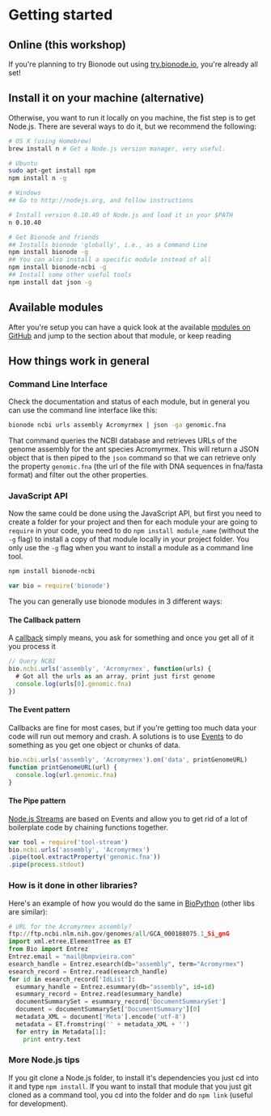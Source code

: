 # Getting started
## Online (this workshop)
If you're planning to try Bionode out using [try.bionode.io](http://try.bionode.io), you're already all set!

## Install it on your machine (alternative)
Otherwise, you want to run it locally on you machine, the fist step is to get Node.js. There are several ways to do it, but we recommend the following:

```bash
# OS X (using Homebrew)
brew install n # Get a Node.js version manager, very useful.

# Ubuntu
sudo apt-get install npm
npm install n -g

# Windows
## Go to http://nodejs.org, and follow instructions

# Install version 0.10.40 of Node.js and load it in your $PATH
n 0.10.40

# Get Bionode and friends
## Installs bionode 'globally', i.e., as a Command Line
npm install bionode -g
## You can also install a specific module instead of all
npm install bionode-ncbi -g
## Install some other useful tools
npm install dat json -g
```

## Available modules
After you're setup you can have a quick look at the available [modules on GitHub](https://github.com/bionode/bionode#list-of-modules) and jump to the section about that module, or keep reading

## How things work in general

### Command Line Interface
Check the documentation and status of each module, but in general you can use the command line interface like this:

```bash
bionode ncbi urls assembly Acromyrmex | json -ga genomic.fna
```

That command queries the NCBI database and retrieves URLs of the genome assembly for the ant species Acromyrmex. This will return a JSON object that is then piped to the `json` command so that we can retrieve only the property `genomic.fna` (the url of the file with DNA sequences in fna/fasta format) and filter out the other properties.

### JavaScript API
Now the same could be done using the JavaScript API, but first you need to create a folder for your project and then for each module your are going to `require` in your code, you need to do `npm install module_name` (without the `-g` flag) to install a copy of that module locally in your project folder. You only use the `-g` flag when you want to install a module as a command line tool.

```bash
npm install bionode-ncbi
```

```javascript
var bio = require('bionode')
```

 The you can generally use bionode modules in 3 different ways:

#### The Callback pattern
A [callback](https://docs.nodejitsu.com/articles/getting-started/control-flow/what-are-callbacks) simply means, you ask for something and once you get all of it you process it

```javascript
// Query NCBI
bio.ncbi.urls('assembly', 'Acromyrmex', function(urls) {
  # Got all the urls as an array, print just first genome
  console.log(urls[0].genomic.fna)
})
```

#### The Event pattern
Callbacks are fine for most cases, but if you're getting too much data your code will run out memory and crash. A solutions is to use [Events](https://nodesource.com/blog/understanding-the-nodejs-event-loop) to do something as you get one object or chunks of data.

```javascript
bio.ncbi.urls('assembly', 'Acromyrmex').on('data', printGenomeURL)
function printGenomeURL(url) {
  console.log(url.genomic.fna)
}
```

#### The Pipe pattern
[Node.js Streams](https://github.com/substack/stream-handbook) are based on Events and allow you to get rid of a lot of boilerplate code by chaining functions together.

```javascript
var tool = require('tool-stream')
bio.ncbi.urls('assembly', 'Acromyrmex')
.pipe(tool.extractProperty('genomic.fna'))
.pipe(process.stdout)
```

### How is it done in other libraries?

Here's an example of how you would do the same in [BioPython](http://biopython.org) (other libs are similar):

```python
# URL for the Acromyrmex assembly?
ftp://ftp.ncbi.nlm.nih.gov/genomes/all/GCA_000188075.1_Si_gnG
import xml.etree.ElementTree as ET
from Bio import Entrez
Entrez.email = "mail@bmpvieira.com"
esearch_handle = Entrez.esearch(db="assembly", term="Acromyrmex")
esearch_record = Entrez.read(esearch_handle)
for id in esearch_record['IdList']:
  esummary_handle = Entrez.esummary(db="assembly", id=id)
  esummary_record = Entrez.read(esummary_handle)
  documentSummarySet = esummary_record['DocumentSummarySet']
  document = documentSummarySet['DocumentSummary'][0]
  metadata_XML = document['Meta'].encode('utf-8')
  metadata = ET.fromstring('' + metadata_XML + '')
  for entry in Metadata[1]:
    print entry.text
```

### More Node.js tips

If you git clone a Node.js folder, to install it's dependencies you just cd into it and type `npm install`.
If you want to install that module that you just git cloned as a command tool, you cd into the folder and do `npm link` (useful for development).
